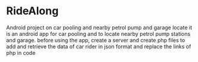 # RideAlong
Android project on car pooling and nearby petrol pump and garage locate
it is an android app for car pooling and to locate nearby petrol pump stations and garage.
before using the app, create a server and create php files to add and retrieve the data of car rider in json format and replace the links of php in code
